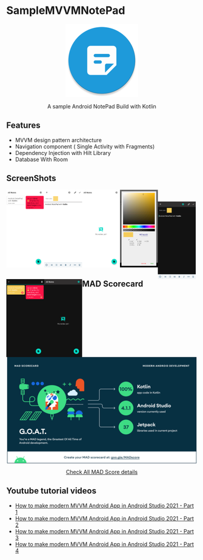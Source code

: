 SampleMVVMNotePad
=================

<p align="center">
  <img  src="app/src/main/res/mipmap-xxxhdpi/ic_launcher_round.png">
</p>
<p align="center">
A sample Android NotePad Build with Kotlin
</p>




## Features
  - MVVM design pattern architecture
  - Navigation component ( Single Activity with Fragments)
  - Dependency Injection with Hilt Library
  - Database With Room 

## ScreenShots
<div>
<p align="center" >
  <img align="left" width="100" src="Screenshots/device-2020-12-25-185728.png">
  <img align="left" width="100"   src="Screenshots/device-2020-12-25-185815.png">
  <img align="left" width="100"   src="Screenshots/device-2020-12-25-185924.png">
  <img align="left" width="100"   src="Screenshots/device-2020-12-25-185939.png">
</p>
<br/>
<p align="center">
  <img align="left" width="100"   src="Screenshots/device-2020-12-25-185838.png">
  <img align="left" width="100"   src="Screenshots/device-2020-12-25-185854.png">
  <img align="left" width="100"   src="Screenshots/device-2020-12-25-185913.png">
</p>
<br/>
</div>


## MAD Scorecard

<p align="center" >
  <img align="center" width="500" src="Screenshots/madscorecard-summary.png">
</p>

<p align="center">
<a href="https://madscorecard.withgoogle.com/scorecard/share/393509780/"> Check All MAD Score details</a>
</p>

## Youtube tutorial videos

- [How to make modern MVVM Android App  in Android Studio 2021  - Part 1](https://youtu.be/AmpqsCA0big)
- [How to make modern MVVM Android App  in Android Studio 2021  - Part 2](https://youtu.be/ReinMO1ZSGo)
- [How to make modern MVVM Android App  in Android Studio 2021  - Part 3](https://youtu.be/acdZp2hPw8k)
- [How to make modern MVVM Android App  in Android Studio 2021  - Part 4](https://youtu.be/TzmtsF4mb28)



